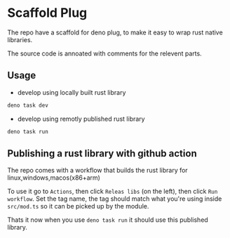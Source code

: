 # Scaffold Plug

The repo have a scaffold for deno plug, to make it easy to wrap rust native
libraries.

The source code is annoated with comments for the relevent parts.

## Usage

- develop using locally built rust library

```sh
deno task dev
```

- develop using remotly published rust library

```sh
deno task run
```

## Publishing a rust library with github action

The repo comes with a workflow that builds the rust library for
linux,windows,macos(x86+arm)

To use it go to `Actions`, then click `Releas libs` (on the left), then click
`Run workflow`. Set the tag name, the tag should match what you're using inside
`src/mod.ts` so it can be picked up by the module.

Thats it now when you use `deno task run` it should use this published library.
